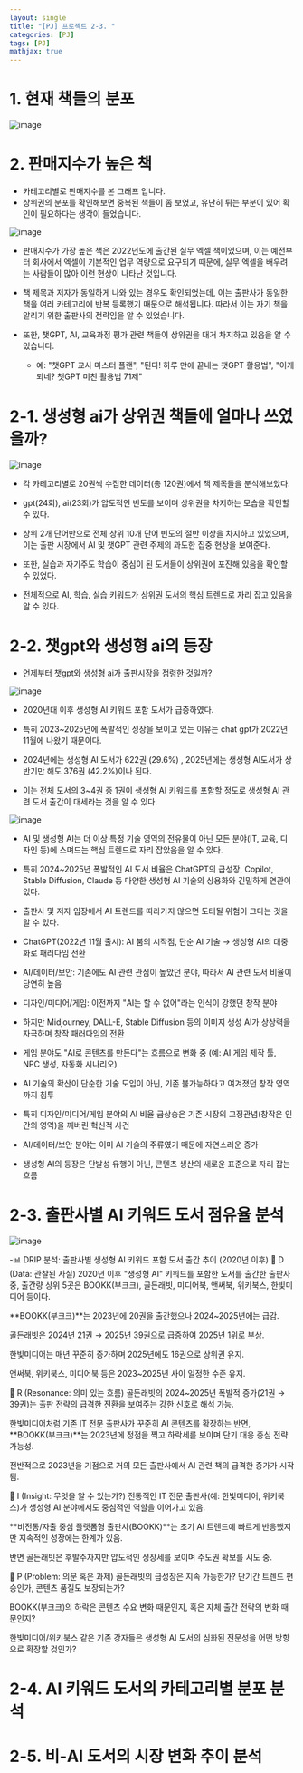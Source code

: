 ```yaml
---
layout: single
title: "[PJ] 프로젝트 2-3. "
categories: [PJ]
tags: [PJ]
mathjax: true
---
```


# 1. 현재 책들의 분포

![image](https://github.com/user-attachments/assets/13d2efbe-b448-4ebf-acd5-2d2d26b7c33c)


# 2. 판매지수가 높은 책

- 카테고리별로 판매지수를 본 그래프 입니다.
- 상위권의 분포를 확인해보면 중복된 책들이 좀 보였고, 유난히 튀는 부분이 있어 확인이 필요하다는 생각이 들었습니다.

![image](https://github.com/user-attachments/assets/0a45b147-b2ce-48e5-b71e-b589fdab7b09)

- 판매지수가 가장 높은 책은 2022년도에 출간된 실무 엑셀 책이었으며, 이는 예전부터 회사에서 엑셀이 기본적인 업무 역량으로 요구되기 때문에, 실무 엑셀을 배우려는 사람들이 많아 이런 현상이 나타난 것입니다.

- 책 제목과 저자가 동일하게 나와 있는 경우도 확인되었는데, 이는 출판사가 동일한 책을 여러 카테고리에 반복 등록했기 때문으로 해석됩니다. 따라서 이는 자기 책을 알리기 위한 출판사의 전략임을 알 수 있었습니다.

- 또한, 챗GPT, AI, 교육과정 평가 관련 책들이 상위권을 대거 차지하고 있음을 알 수 있습니다.

  - 예: "챗GPT 교사 마스터 플랜", "된다! 하루 만에 끝내는 챗GPT 활용법", "이게 되네? 챗GPT 미친 활용법 71제"

# 2-1. 생성형 ai가 상위권 책들에 얼마나 쓰였을까?

![image](https://github.com/user-attachments/assets/69b11561-a164-432a-9c01-3140d7424183)

- 각 카테고리별로 20권씩 수집한 데이터(총 120권)에서 책 제목들을 분석해보았다.

- gpt(24회), ai(23회)가 압도적인 빈도를 보이며 상위권을 차지하는 모습을 확인할 수 있다.

- 상위 2개 단어만으로 전체 상위 10개 단어 빈도의 절반 이상을 차지하고 있었으며, 이는 출판 시장에서 AI 및 챗GPT 관련 주제의 과도한 집중 현상을 보여준다.

- 또한, 실습과 자기주도 학습이 중심이 된 도서들이 상위권에 포진해 있음을 확인할 수 있었다.

- 전체적으로 AI, 학습, 실습 키워드가 상위권 도서의 핵심 트렌드로 자리 잡고 있음을 알 수 있다.

# 2-2. 챗gpt와 생성형 ai의 등장

- 언제부터 챗gpt와 생성형 ai가 출판시장을 점령한 것일까?
  
![image](https://github.com/user-attachments/assets/d0adb283-1433-436f-987d-41188258c84d)

- 2020년대 이후 생성형 AI 키워드 포함 도서가 급증하였다.

- 특히 2023~2025년에 폭발적인 성장을 보이고 있는 이유는 chat gpt가 2022년 11월에 나왔기 때문이다. 
  
- 2024년에는 생성형 AI 도서가 622권 (29.6%) , 2025년에는 생성형 AI도서가 상반기만 해도 376권 (42.2%)이나 된다.

- 이는 전체 도서의 3~4권 중 1권이 생성형 AI 키워드를 포함할 정도로 생성형 AI 관련 도서 출간이 대세라는 것을 알 수 있다.

![image](https://github.com/user-attachments/assets/f9d8a83f-f99c-4113-982d-e7fac3d830bb)

- AI 및 생성형 AI는 더 이상 특정 기술 영역의 전유물이 아닌 모든 분야(IT, 교육, 디자인 등)에 스며드는 핵심 트렌드로 자리 잡았음을 알 수 있다.

- 특히 2024~2025년 폭발적인 AI 도서 비율은 ChatGPT의 급성장, Copilot, Stable Diffusion, Claude 등 다양한 생성형 AI 기술의 상용화와 긴밀하게 연관이 있다.

- 출판사 및 저자 입장에서 AI 트렌드를 따라가지 않으면 도태될 위험이 크다는 것을 알 수 있다.

- ChatGPT(2022년 11월 출시): AI 붐의 시작점, 단순 AI 기술 → 생성형 AI의 대중화로 패러다임 전환

- AI/데이터/보안: 기존에도 AI 관련 관심이 높았던 분야, 따라서 AI 관련 도서 비율이 당연히 높음

- 디자인/미디어/게임: 이전까지 "AI는 할 수 없어"라는 인식이 강했던 창작 분야

- 하지만 Midjourney, DALL-E, Stable Diffusion 등의 이미지 생성 AI가 상상력을 자극하며 창작 패러다임의 전환

- 게임 분야도 "AI로 콘텐츠를 만든다"는 흐름으로 변화 중 (예: AI 게임 제작 툴, NPC 생성, 자동화 시나리오)

- AI 기술의 확산이 단순한 기술 도입이 아닌, 기존 불가능하다고 여겨졌던 창작 영역까지 침투

- 특히 디자인/미디어/게임 분야의 AI 비율 급상승은 기존 시장의 고정관념(창작은 인간의 영역)을 깨버린 혁신적 사건

- AI/데이터/보안 분야는 이미 AI 기술의 주류였기 때문에 자연스러운 증가

- 생성형 AI의 등장은 단발성 유행이 아닌, 콘텐츠 생산의 새로운 표준으로 자리 잡는 흐름



# 2-3. 출판사별 AI 키워드 도서 점유율 분석

![image](https://github.com/user-attachments/assets/f27bde9d-5a6c-4daa-a19f-fd2a5619645e)




-📊 DRIP 분석: 출판사별 생성형 AI 키워드 포함 도서 출간 추이 (2020년 이후)
🔹 D (Data: 관찰된 사실)
2020년 이후 "생성형 AI" 키워드를 포함한 도서를 출간한 출판사 중,
출간량 상위 5곳은 BOOKK(부크크), 골든래빗, 미디어북, 앤써북, 위키북스, 한빛미디어 등이다.

**BOOKK(부크크)**는 2023년에 20권을 출간했으나 2024~2025년에는 급감.

골든래빗은 2024년 21권 → 2025년 39권으로 급증하여 2025년 1위로 부상.

한빛미디어는 매년 꾸준히 증가하며 2025년에도 16권으로 상위권 유지.

앤써북, 위키북스, 미디어북 등은 2023~2025년 사이 일정한 수준 유지.

🔹 R (Resonance: 의미 있는 흐름)
골든래빗의 2024~2025년 폭발적 증가(21권 → 39권)는 출판 전략의 급격한 전환을 보여주는 강한 신호로 해석 가능.

한빛미디어처럼 기존 IT 전문 출판사가 꾸준히 AI 콘텐츠를 확장하는 반면,
**BOOKK(부크크)**는 2023년에 정점을 찍고 하락세를 보이며 단기 대응 중심 전략 가능성.

전반적으로 2023년을 기점으로 거의 모든 출판사에서 AI 관련 책의 급격한 증가가 시작됨.

🔹 I (Insight: 무엇을 알 수 있는가?)
전통적인 IT 전문 출판사(예: 한빛미디어, 위키북스)가 생성형 AI 분야에서도 중심적인 역할을 이어가고 있음.

**비전통/자출 중심 플랫폼형 출판사(BOOKK)**는 초기 AI 트렌드에 빠르게 반응했지만 지속적인 성장에는 한계가 있음.

반면 골든래빗은 후발주자지만 압도적인 성장세를 보이며 주도권 확보를 시도 중.

🔹 P (Problem: 의문 혹은 과제)
골든래빗의 급성장은 지속 가능한가? 단기간 트렌드 편승인가, 콘텐츠 품질도 보장되는가?

BOOKK(부크크)의 하락은 콘텐츠 수요 변화 때문인지, 혹은 자체 출간 전략의 변화 때문인지?

한빛미디어/위키북스 같은 기존 강자들은 생성형 AI 도서의 심화된 전문성을 어떤 방향으로 확장할 것인가?




# 2-4. AI 키워드 도서의 카테고리별 분포 분석

# 2-5. 비-AI 도서의 시장 변화 추이 분석
